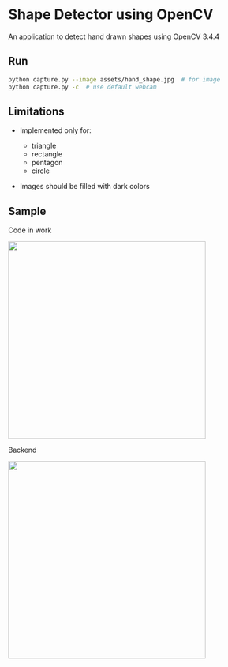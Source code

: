 # Shape Detector using OpenCV

An application to detect hand drawn shapes using OpenCV 3.4.4

## Run

```bash
python capture.py --image assets/hand_shape.jpg  # for image
python capture.py -c  # use default webcam
```

## Limitations

 - Implemented only for:
   - triangle
   - rectangle
   - pentagon
   - circle
 
 - Images should be filled with dark colors
 
## Sample

Code in work

<img src="assets/sample.gif" width="400px">

Backend

<img src="assets/backend_video.png" width="400px">
